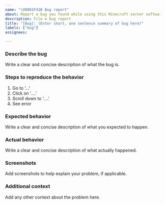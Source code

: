 ```yaml
---
name: "\U0001F41B Bug report"
about: Report a bug you found while using this Minecraft server software. The full template is required to be filled in.
description: File a bug report
title: "[Bug]: (Enter short, one sentence summary of bug here)"
labels: ["bug"]
assignees:

---
```


### Describe the bug
Write a clear and concise description of what the bug is.

### Steps to reproduce the behavior

1. Go to '...'
2. Click on '....'
3. Scroll down to '....'
4. See error

### Expected behavior

Write a clear and concise description of what you expected to happen.

### Actual behavior

Write a clear and concise description of what actually happened.

### Screenshots

Add screenshots to help explain your problem, if applicable.

### Additional context

Add any other context about the problem here.
